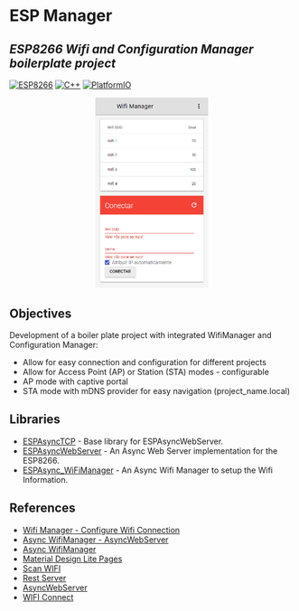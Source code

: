 # ESP Manager

## _ESP8266 Wifi and Configuration Manager boilerplate project_
[![ESP8266](https://img.shields.io/badge/ESP-8266-blue.svg)](https://github.com/esp8266/esp8266-wiki)
[![C++](https://img.shields.io/badge/C-++-blue.svg)]()
[![PlatformIO](https://img.shields.io/badge/Platform-IO-blue.svg)](https://platformio.org/)

<p align="center">
  <img width="200" src="https://raw.githubusercontent.com/lgmarin/esp_manager/main/img/wifi_mgr.png" alt="Material Bread logo">
</p>


## Objectives

Development of a boiler plate project with integrated WifiManager and Configuration Manager:

* Allow for easy connection and configuration for different projects
* Allow for Access Point (AP) or Station (STA) modes - configurable
* AP mode with captive portal
* STA mode with mDNS provider for easy navigation (project_name.local)

## Libraries

* [ESPAsyncTCP](https://github.com/me-no-dev/ESPAsyncTCP) - Base library for ESPAsyncWebServer.
* [ESPAsyncWebServer](https://github.com/me-no-dev/ESPAsyncWebServer) - An Async Web Server implementation for the ESP8266.
* [ESPAsync_WiFiManager](https://github.com/khoih-prog/ESPAsync_WiFiManager) - An Async Wifi Manager to setup the Wifi Information.

## References

* [Wifi Manager - Configure Wifi Connection](https://randomnerdtutorials.com/wifimanager-with-esp8266-autoconnect-custom-parameter-and-manage-your-ssid-and-password/)
* [Async WifiManager - AsyncWebServer](https://randomnerdtutorials.com/esp8266-nodemcu-wi-fi-manager-asyncwebserver/)
* [Async WifiManager](https://stonez56.blogspot.com/2021/07/asyncwifimanager-elegantota-esp8266.html)
* [Material Design Lite Pages](https://www.luisllamas.es/material-design-esp8266/)
* [Scan WIFI](https://www.engineersgarage.com/esp8266-post-data-to-thingspeak-server/)
* [Rest Server](https://www.mischianti.org/2020/05/24/rest-server-on-esp8266-and-esp32-get-and-json-formatter-part-2/)
* [AsyncWebServer](https://github.com/me-no-dev/ESPAsyncWebServer#setup-event-source-in-the-browser)
* [WIFI Connect](https://github.com/ryanamaral/wifi-connect-esp8266/tree/master/html-preview)